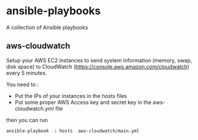# ansible-playbooks
A collection of Ansible playbooks


aws-cloudwatch
-------
Setup your AWS EC2 instances to send system information (memory, swap, disk space) to CloudWatch (https://console.aws.amazon.com/cloudwatch) every 5 minutes.

You need to :
- Put the IPs of your instances in the hosts files
- Put some proper AWS Access key and secret key in the aws-cloudwatch.yml file

then you can run
```bash
ansible-playbook -i hosts  aws-cloudwatch/main.yml
```
